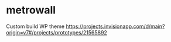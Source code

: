 # metrowall
Custom build WP theme https://projects.invisionapp.com/d/main?origin=v7#/projects/prototypes/21565892

